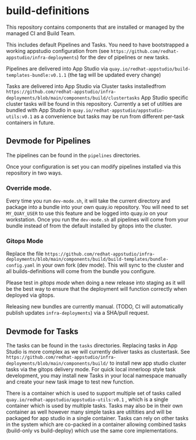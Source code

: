 # build-definitions

This repository contains components that are installed or managed by the managed CI and Build Team.

This includes default Pipelines and Tasks. You need to have bootstrapped a working appstudio configuration from (see `https://github.com/redhat-appstudio/infra-deployments`) for the dev of pipelines or new tasks. 

Pipelines are delivered into App Studio via `quay.io/redhat-appstudio/build-templates-bundle:v0.1.1` (the tag will be updated every change)

Tasks are delivered into App Studio via Cluster tasks installedfrom `https://github.com/redhat-appstudio/infra-deployments/blob/main/components/build/clustertasks` 
App Studio specific cluster tasks will be found in this repository. Currently a set of utilties are bundled with App Studio in `quay.io/redhat-appstudio/appstudio-utils:v0.1` as a convenience but tasks may be run from different per-task containers in future. 

## Devmode for Pipelines 

The pipelines can be found in the `pipelines` directories. 

Once your configuration is set you can modify pipelines installed via this repository in two ways.

### Override mode. 
Every time you run `dev-mode.sh`, it will take the current directory and package into a bundle into your own quay.io repository. You will need to set `MY_QUAY_USER` to use this feature and be logged into quay.io on your workstation.
Once you run the `dev-mode.sh` all pipelines will come from your bundle instead of from the default installed by gitops into the cluster.  
### Gitops Mode
Replace the file `https://github.com/redhat-appstudio/infra-deployments/blob/main/components/build/build-templates/bundle-config.yaml` in your own fork (dev mode). This will sync to the cluster and all builds-definitions will come from the bundle you configure. 

Please test in _gitops mode_ when doing a new release into staging as it will be the best way to ensure that the deployment will function correctly when deployed via gitops. 

Releasing new bundles are currently manual. (TODO, CI will automatically publish updates `infra-deployments`) via a SHA/pull request. 

## Devmode for Tasks 

The tasks can be found in the `tasks` directories. Replacing tasks in App Studio is more complex as we will currently  deliver tasks as clustertask. See `https://github.com/redhat-appstudio/infra-deployments/blob/main/components/build/` to install new app studio cluster tasks via the gitops delivery mode. 
For quick local innerloop style task development, you may install new Tasks in your local namespace manually and create your new task image to test new function. 

There is a container which is used to support multiple set of tasks called `quay.io/redhat-appstudio/appstudio-utils:v0.1` , which is a single container which is used by multiple tasks. Tasks may also be in their own container as well however many simple tasks are utiltities and will be packaged for app studio in a single container. Tasks can rely on other tasks in the system which are co-packed in a container allowing combined tasks (build-only vs build-deploy) which use the same core implementations. 


